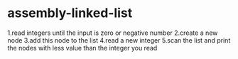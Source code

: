 # assembly-linked-list

1.read integers until the input is zero or negative number
2.create a new node 
3.add this node to the list 
4.read a new integer 
5.scan the list and print the nodes with less value than the integer you read
